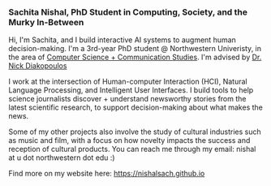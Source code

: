 ### Sachita Nishal, PhD Student in Computing, Society, and the Murky In-Between

Hi, I'm Sachita, and I build interactive AI systems to augment human decision-making. I'm a 3rd-year PhD student @ Northwestern Univeristy, in the area of [Computer Science + Communication Studies](https://tsb.northwestern.edu/). I'm advised by [Dr. Nick Diakopoulos](http://www.nickdiakopoulos.com)

I work at the intersection of Human-computer Interaction (HCI), Natural Language Processing, and Intelligent User Interfaces. I build tools to help science journalists discover + understand newsworthy stories from the latest scientific research, to support decision-making about what makes the news.

Some of my other projects also involve the study of cultural industries such as music and film, with a focus on how novelty impacts the success and reception of cultural products. You can reach me through my email: nishal at u dot northwestern dot edu :)

Find more on my website here: https://nishalsach.github.io
<!--
**nishalsach/nishalsach** is a ✨ _special_ ✨ repository because its `README.md` (this file) appears on your GitHub profile.

Here are some ideas to get you started:

- 🔭 I’m currently working on ...
- 🌱 I’m currently learning ...
- 👯 I’m looking to collaborate on ...
- 🤔 I’m looking for help with ...
- 💬 Ask me about ...
- 📫 How to reach me: ...
- 😄 Pronouns: ...
- ⚡ Fun fact: ...
-->
